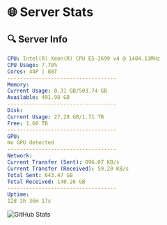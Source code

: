 # 🌐 Server Stats
## 🔍 Server Info
```yaml
CPU: Intel(R) Xeon(R) CPU E5-2699 v4 @ 1404.13MHz
CPU Usage: 7.70%
Cores: 44P | 88T
-----------------------------------
Memory:
Current Usage: 8.31 GB/503.74 GB
Available: 491.98 GB
-----------------------------------
Disk:
Current Usage: 27.28 GB/1.71 TB
Free: 1.60 TB
-----------------------------------
GPU:
No GPU detected
-----------------------------------
Network:
Current Transfer (Sent): 896.07 KB/s
Current Transfer (Received): 59.20 KB/s
Total Sent: 643.47 GB
Total Received: 140.26 GB
-----------------------------------
Uptime:
12d 2h 36m 17s
```
![GitHub Stats](https://img.shields.io/badge/Updated-2025-05-01_19:45:05-blue)